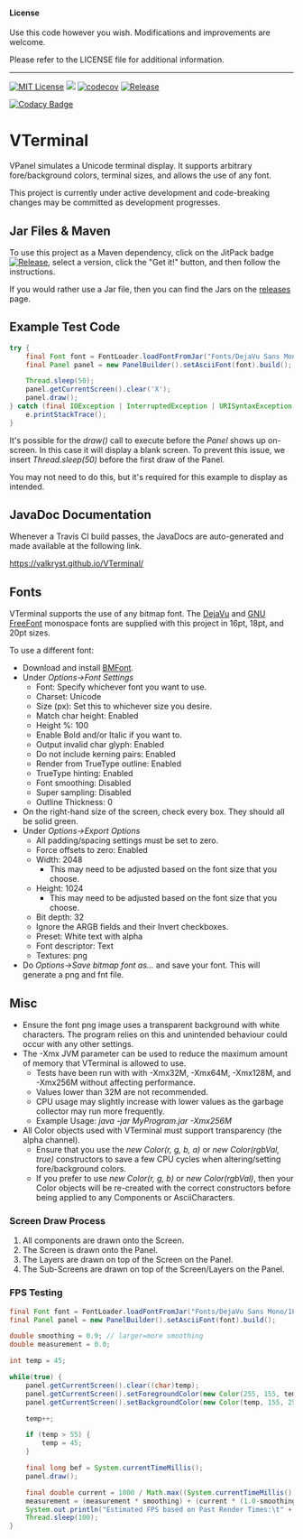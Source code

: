 #### License

Use this code however you wish. Modifications and improvements are welcome.

Please refer to the LICENSE file for additional information.

---

[![MIT License](https://img.shields.io/badge/license-MIT_License-green.svg)](https://github.com/Valkryst/VTerminal/blob/master/LICENSE.md) ![](https://travis-ci.org/Valkryst/VTerminal.svg?branch=master) [![codecov](https://codecov.io/gh/Valkryst/VTerminal/branch/master/graph/badge.svg)](https://codecov.io/gh/Valkryst/VTerminal) [![Release](https://jitpack.io/v/Valkryst/VTerminal.svg)](https://jitpack.io/#Valkryst/VTerminal)

[![Codacy Badge](https://api.codacy.com/project/badge/Grade/935164ad165841f9871665cde7975eaf)](https://www.codacy.com/app/Valkryst/VTerminal?utm_source=github.com&amp;utm_medium=referral&amp;utm_content=Valkryst/VTerminal&amp;utm_campaign=Badge_Grade)

# VTerminal


VPanel simulates a Unicode terminal display. It supports arbitrary fore/background colors,  terminal sizes, and allows
the use of any font.

This project is currently under active development and code-breaking changes may be committed as development progresses.

## Jar Files & Maven

To use this project as a Maven dependency, click on the JitPack badge [![Release](https://jitpack.io/v/Valkryst/VTerminal.svg)](https://jitpack.io/#Valkryst/VTerminal), select a version, click the "Get it!" button, and then follow the instructions.

If you would rather use a Jar file, then you can find the Jars on the [releases](https://github.com/Valkryst/VTerminal/releases) page.

## Example Test Code

```java
try {
    final Font font = FontLoader.loadFontFromJar("Fonts/DejaVu Sans Mono/20pt/bitmap.png", "Fonts/DejaVu Sans Mono/20pt/data.fnt", 1);
    final Panel panel = new PanelBuilder().setAsciiFont(font).build();

    Thread.sleep(50);
    panel.getCurrentScreen().clear('X');
    panel.draw();
} catch (final IOException | InterruptedException | URISyntaxException e) {
    e.printStackTrace();
}
```

It's possible for the *draw()* call to execute before the *Panel* shows up on-screen. In this case it will display a blank screen.
To prevent this issue, we insert *Thread.sleep(50)* before the first draw of the Panel.

You may not need to do this, but it's required for this example to display as intended.

## JavaDoc Documentation

Whenever a Travis CI build passes, the JavaDocs are auto-generated and made available at the following link.

https://valkryst.github.io/VTerminal/

## Fonts
VTerminal supports the use of any bitmap font. The  [DejaVu](http://dejavu-fonts.org/wiki/Main_Page) and 
[GNU FreeFont](https://www.gnu.org/software/freefont/) monospace fonts are supplied with this project in 16pt, 18pt, and 
20pt sizes.

To use a different font:

* Download and install [BMFont](http://www.angelcode.com/products/bmfont/).
* Under *Options->Font Settings*
    * Font: Specify whichever font you want to use.
    * Charset: Unicode
    * Size (px): Set this to whichever size you desire.
    * Match char height: Enabled
    * Height %: 100
    * Enable Bold and/or Italic if you want to.
    * Output invalid char glyph: Enabled
    * Do not include kerning pairs: Enabled
    * Render from TrueType outline: Enabled
    * TrueType hinting: Enabled
    * Font smoothing: Disabled
    * Super sampling: Disabled
    * Outline Thickness: 0
* On the right-hand size of the screen, check every box. They should all be solid green.
* Under *Options->Export Options*
    * All padding/spacing settings must be set to zero.
    * Force offsets to zero: Enabled
    * Width: 2048
        * This may need to be adjusted based on the font size that you choose.
    * Height: 1024
        * This may need to be adjusted based on the font size that you choose.
    * Bit depth: 32
    * Ignore the ARGB fields and their Invert checkboxes.
    * Preset: White text with alpha
    * Font descriptor: Text
    * Textures: png
* Do *Options->Save bitmap font as...* and save your font. This will generate a png and fnt file.

## Misc

* Ensure the font png image uses a transparent background with white characters. The program relies on this and unintended behaviour could occur with any other settings.
* The -Xmx JVM parameter can be used to reduce the maximum amount of memory that VTerminal is allowed to use.
     * Tests have been run with with -Xmx32M, -Xmx64M, -Xmx128M, and -Xmx256M without affecting performance.
     * Values lower than 32M are not recommended.
     * CPU usage may slightly increase with lower values as the garbage collector may run more frequently.
     * Example Usage: *java -jar MyProgram.jar -Xmx256M*
* All Color objects used with VTerminal must support transparency (the alpha channel).
     * Ensure that you use the *new Color(r, g, b, a)* or *new Color(rgbVal, true)* constructors to save a few CPU cycles when altering/setting fore/background colors.
     * If you prefer to use *new Color(r, g, b)* or *new Color(rgbVal)*, then your Color objects will be re-created with the correct constructors before being applied to any Components or AsciiCharacters.


### Screen Draw Process

1. All components are drawn onto the Screen.
2. The Screen is drawn onto the Panel.
3. The Layers are drawn on top of the Screen on the Panel.
4. The Sub-Screens are drawn on top of the Screen/Layers on the Panel.


### FPS Testing

```java
final Font font = FontLoader.loadFontFromJar("Fonts/DejaVu Sans Mono/18pt/bitmap.png", "Fonts/DejaVu Sans Mono/18pt/data.fnt", 1);
final Panel panel = new PanelBuilder().setAsciiFont(font).build();

double smoothing = 0.9; // larger=more smoothing
double measurement = 0.0;

int temp = 45;

while(true) {
    panel.getCurrentScreen().clear((char)temp);
    panel.getCurrentScreen().setForegroundColor(new Color(255, 155, temp));
    panel.getCurrentScreen().setBackgroundColor(new Color(temp, 155, 255));

    temp++;

    if (temp > 55) {
        temp = 45;
    }

    final long bef = System.currentTimeMillis();
    panel.draw();

    final double current = 1000 / Math.max((System.currentTimeMillis() - bef), 1);
    measurement = (measurement * smoothing) + (current * (1.0-smoothing));
    System.out.println("Estimated FPS based on Past Render Times:\t" + measurement);
    Thread.sleep(100);
}
```
